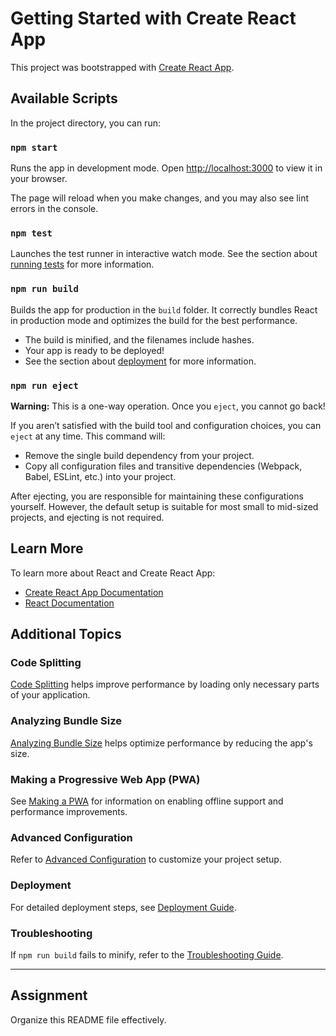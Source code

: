 # Getting Started with Create React App

This project was bootstrapped with [Create React App](https://github.com/facebook/create-react-app).

## Available Scripts

In the project directory, you can run:

### `npm start`

Runs the app in development mode. Open [http://localhost:3000](http://localhost:3000) to view it in your browser.

The page will reload when you make changes, and you may also see lint errors in the console.

### `npm test`

Launches the test runner in interactive watch mode. See the section about [running tests](https://facebook.github.io/create-react-app/docs/running-tests) for more information.

### `npm run build`

Builds the app for production in the `build` folder. It correctly bundles React in production mode and optimizes the build for the best performance.

- The build is minified, and the filenames include hashes.
- Your app is ready to be deployed!
- See the section about [deployment](https://facebook.github.io/create-react-app/docs/deployment) for more information.

### `npm run eject`

**Warning:** This is a one-way operation. Once you `eject`, you cannot go back!

If you aren’t satisfied with the build tool and configuration choices, you can `eject` at any time. This command will:

- Remove the single build dependency from your project.
- Copy all configuration files and transitive dependencies (Webpack, Babel, ESLint, etc.) into your project.

After ejecting, you are responsible for maintaining these configurations yourself. However, the default setup is suitable for most small to mid-sized projects, and ejecting is not required.

## Learn More

To learn more about React and Create React App:

- [Create React App Documentation](https://facebook.github.io/create-react-app/docs/getting-started)
- [React Documentation](https://reactjs.org/)

## Additional Topics

### Code Splitting

[Code Splitting](https://facebook.github.io/create-react-app/docs/code-splitting) helps improve performance by loading only necessary parts of your application.

### Analyzing Bundle Size

[Analyzing Bundle Size](https://facebook.github.io/create-react-app/docs/analyzing-the-bundle-size) helps optimize performance by reducing the app's size.

### Making a Progressive Web App (PWA)

See [Making a PWA](https://facebook.github.io/create-react-app/docs/making-a-progressive-web-app) for information on enabling offline support and performance improvements.

### Advanced Configuration

Refer to [Advanced Configuration](https://facebook.github.io/create-react-app/docs/advanced-configuration) to customize your project setup.

### Deployment

For detailed deployment steps, see [Deployment Guide](https://facebook.github.io/create-react-app/docs/deployment).

### Troubleshooting

If `npm run build` fails to minify, refer to the [Troubleshooting Guide](https://facebook.github.io/create-react-app/docs/troubleshooting#npm-run-build-fails-to-minify).

---

## Assignment

Organize this README file effectively.

